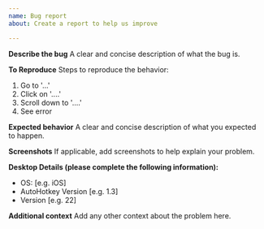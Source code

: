 ```yaml
---
name: Bug report
about: Create a report to help us improve

---
```


**Describe the bug**
A clear and concise description of what the bug is.

**To Reproduce**
Steps to reproduce the behavior:
1. Go to '...'
2. Click on '....'
3. Scroll down to '....'
4. See error

**Expected behavior**
A clear and concise description of what you expected to happen.

**Screenshots**
If applicable, add screenshots to help explain your problem.

**Desktop Details (please complete the following information):**
 - OS: [e.g. iOS]
 - AutoHotkey Version [e.g. 1.3]
 - Version [e.g. 22]

**Additional context**
Add any other context about the problem here.
